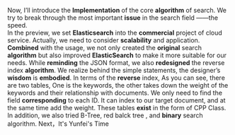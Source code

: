 

Now, I’ll introduce the **Implementation** of the core **algorithm** of search.
We try to break through the most important **issue** in the search field ——the speed.  
In the preview, we set **Elasticsearch** into the **commercial** project of cloud service. 
Actually, we need to consider **scalability** and application. 
**Combined** with the usage, we not only created the **original** search **algorithm** 
but also improved **ElasticSearch** to make it more suitable for our needs. 
While **reminding** the JSON format, we also **redesigned** the reverse index **algorithm**. 
We realize behind the simple statements, the designer’s **wisdom** is **embodied**. 
In terms of the **reverse** index, As you can see, there are two tables,
One is the keywords, the other takes down the weight of the keywords 
and their relationship with documents. 
We only need to find the field **corresponding** to each ID.
It can index to our target document, and at the same time add the weight.
These tables **exist** in the form of  CPP Class.
In addition, we also tried B-Tree, red balck tree , and **binary** search algorithm. 
Next，It's Yunfei's Time






